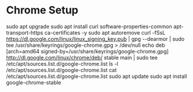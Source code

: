 # Chrome Setup

sudo apt upgrade
sudo apt install curl software-properties-common apt-transport-https ca-certificates -y
sudo apt autoremove
curl -fSsL https://dl.google.com/linux/linux_signing_key.pub | gpg --dearmor | sudo tee /usr/share/keyrings/google-chrome.gpg > /dev/null
echo deb [arch=amd64 signed-by=/usr/share/keyrings/google-chrome.gpg] http://dl.google.com/linux/chrome/deb/ stable main | sudo tee /etc/apt/sources.list.d/google-chrome.list
ls -l /etc/apt/sources.list.d/google-chrome.list
cat  /etc/apt/sources.list.d/google-chrome.list
sudo apt update
sudo apt install google-chrome-stable

 

